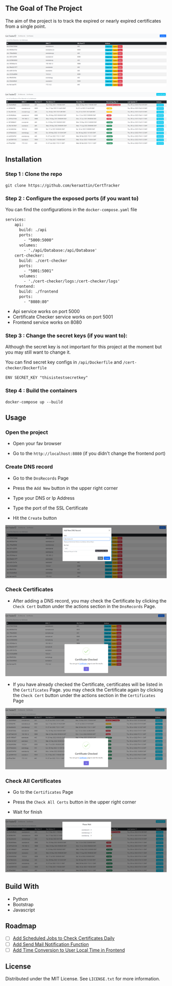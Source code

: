 ## The Goal of The Project
The aim of the project is to track the expired or nearly expired certificates from a single point.

![Dns Records](/docs/images/DnsRecords.png "Dns Records")

![Certificates](/docs/images/Certificates.png "Certificates")


## Installation
### Step 1 : Clone the repo

```
git clone https://github.com/keraattin/CertTracker
```
### Step 2 : Configure the exposed ports (if you want to)

You can find the configurations in the `docker-compose.yaml` file

```
services:
    api:
      build: ./api
      ports:
        - "5000:5000"
      volumes:
        - './api/Database:/api/Database'
    cert-checker:
      build: ./cert-checker
      ports:
        - "5001:5001"
      volumes:
        - './cert-checker/logs:/cert-checker/logs'
    frontend:
      build: ./frontend
      ports:
        - "8080:80"
```

- Api service works on port 5000
- Certificate Checker service works on port 5001
- Frontend service works on 8080

### Step 3 : Change the secret keys (if you want to):

Although the secret key is not important for this project at the moment but you may still want to change it. 

You can find secret key configs in `/api/Dockerfile` and `/cert-checker/Dockerfile`

```
ENV SECRET_KEY "thisistestsecretkey"
```

### Step 4 : Build the containers

```
docker-compose up --build
```

## Usage
### Open the project
- Open your fav browser

- Go to the `http://localhost:8080` (if you didn't change the frontend port)

### Create DNS record
- Go to the `DnsRecords` Page

- Press the `Add New` button in the upper right corner

- Type your DNS or Ip Address

- Type the port of the SSL Certificate

- Hit the `Create` button

![Add Dns](/docs/images/AddDns.png "AddDns")

### Check Certificates 
- After adding a DNS record, you may check the Certificate by clicking the `Check Cert` button under the actions section in the `DnsRecords` Page.

![Check Cert Dns](/docs/images/CheckCertDns.png "Check Cert Dns")

- If you have already checked the Certificate, certificates will be listed in the `Certificates` Page. you may check the Certificate again by clicking the `Check Cert` button under the actions section in the `Certificates` Page

![Check Cert Cert](/docs/images/CheckCertCert.png "Check Cert Cert")


### Check All Certificates
- Go to the `Certificates` Page

- Press the `Check All Certs` button in the upper right corner

- Wait for finish

![Check All Certs](/docs/images/CheckAllCerts.png "Check All Certs")

## Build With
- Python
- Bootstrap
- Javascript

## Roadmap

- [ ] [Add Scheduled Jobs to Check Certificates Daily]( https://github.com/keraattin/CertTracker/issues/1)
- [ ] [Add Send Mail Notification Function]( https://github.com/keraattin/CertTracker/issues/2)
- [ ] [Add Time Conversion to User Local Time in Frontend]( https://github.com/keraattin/CertTracker/issues/3)

## License

Distributed under the MIT License. See `LICENSE.txt` for more information.